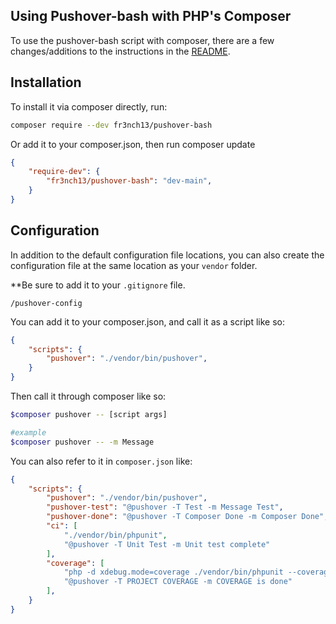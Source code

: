 ## Using Pushover-bash with PHP's Composer

To use the pushover-bash script with composer, there are a few changes/additions to the instructions in the [README](README.md).

## Installation

To install it via composer directly, run:

```bash
composer require --dev fr3nch13/pushover-bash
```

Or add it to your composer.json, then run composer update

```json
{
    "require-dev": {
        "fr3nch13/pushover-bash": "dev-main",
    }
}
```

## Configuration

In addition to the default configuration file locations, you can also create the configuration file at the same location as your `vendor` folder.

**Be sure to add it to your `.gitignore` file.
```.gitignore
/pushover-config
```

You can add it to your composer.json, and call it as a script like so:

```json
{
    "scripts": {
        "pushover": "./vendor/bin/pushover",
    }
}
```

Then call it through composer like so:

```bash
$composer pushover -- [script args]

#example
$composer pushover -- -m Message
```

You can also refer to it in `composer.json` like:

```json
{
    "scripts": {
        "pushover": "./vendor/bin/pushover",
        "pushover-test": "@pushover -T Test -m Message Test",
        "pushover-done": "@pushover -T Composer Done -m Composer Done",
        "ci": [
            "./vendor/bin/phpunit",
            "@pushover -T Unit Test -m Unit test complete"
        ],
        "coverage": [
            "php -d xdebug.mode=coverage ./vendor/bin/phpunit --coverage-html coverage --testdox",
            "@pushover -T PROJECT COVERAGE -m COVERAGE is done"
        ],
    }
}
```